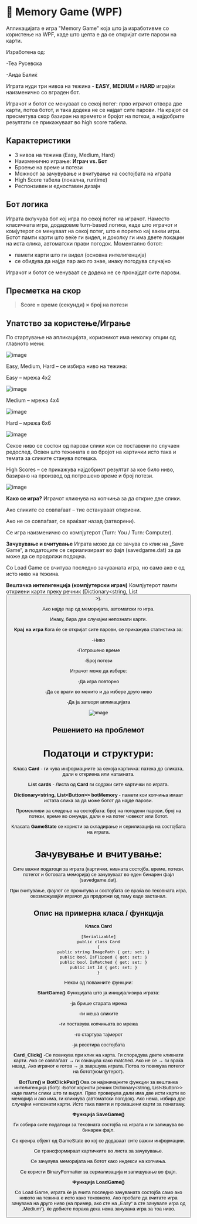 # 🧠 Memory Game (WPF)
Апликацијата е игра "Memory Game" која што ја изработивме со користење на WPF, каде што целта е да се откријат сите парови на карти.

Изработена од:

-Теа Русевска

-Аида Балиќ

Играта нуди три нивоа на тежина - **EASY**, **MEDIUM** и **HARD** играјќи наизменично со вграден бот.

Играчот и ботот се менуваат со секој потег: прво играчот отвора две карти, потоа ботот, и така додека не се најдат сите парови. 
На крајот се пресметува скор базиран на времето и бројот на потези, а најдобрите резултати се прикажуваат во high score табела. 

## Карактеристики
- 3 нивоа на тежина (Easy, Medium, Hard)
- Наизменично играње: **Играч vs. Бот**
- Броење на време и потези
- Можност за зачувување и вчитување на состојбата на играта
- High Score табела (локална, runtime)
- Респонзивен и едноставен дизајн


## Бот логика

Играта вклучува бот кој игра по секој потег на играчот. Наместо класичната игра, додадовме turn-based логика, каде што играчот и комјутерот се менуваат на секој потег, 
што е поретко кај вакви игри.
Ботот памти карти што веќе ги видел, и доколку ги има двете локации на иста слика, автоматски прави погодок.
Моментално ботот:
- памети карти што ги видел (основна интелигенција)
- се обидува да најде пар ако го знае, инаку погодува случајно

Играчот и ботот се менуваат се додека не се пронајдат сите парови.

## Пресметка на скор

> **Score = време (секунди) × број на потези**

## Упатство за користење/Играње

По стартување на апликацијата, корисникот има неколку опции од главното мени:

![image](https://github.com/user-attachments/assets/5996c746-b6df-4a48-a2c1-e188f8b4c69f)

Easy, Medium, Hard – се избира ниво на тежина:

Easy – мрежа 4x2

![image](https://github.com/user-attachments/assets/c7997f6b-0f36-4d88-99b4-9afe12c2b9ea)

Medium – мрежа 4x4

![image](https://github.com/user-attachments/assets/92a0ca3c-6509-4b70-87b5-fbd43d3c7d2f)

Hard – мрежа 6x6

![image](https://github.com/user-attachments/assets/478c4a53-204a-4215-8909-9a3b9ac25076)

Секое ниво се состои од парови слики кои се поставени по случаен редослед. Освен што тежината е во бројот на картички исто така и темата за сликите станува потешка.

High Scores – се прикажува најдобриот резултат за кое било ниво, базирано на производ од потрошено време и број потези.

![image](https://github.com/user-attachments/assets/1bfde61e-d965-46e5-93f6-30603570cc7e)

**Како се игра?**
Играчот кликнува на копчиња за да открие две слики.

Ако сликите се совпаѓаат – тие остануваат откриени.

Ако не се совпаѓаат, се враќаат назад (затворени).

Се игра наизменично со компјутерот (Turn: You / Turn: Computer).


**Зачувување и вчитување**
Играта може да се зачува со клик на „Save Game“, а податоците се сериализираат во фајл (savedgame.dat) за да може да се продолжи подоцна.

Со Load Game се вчитува последно зачуваната игра, но само ако е од исто ниво на тежина.

**Вештачка интелигенција (компјутерски играч)**
Компјутерот памти откриени карти преку речник (Dictionary<string, List<Button>>).

Ако најде пар од меморијата, автоматски го игра.

Инаку, бира две случајни непознати карти.

**Крај на игра**
Кога ќе се откријат сите парови, се прикажува статистика за:

-Ниво

-Потрошено време

-Број потези

Играчот може да избере:

-Да игра повторно

-Да се врати во менито и да избере друго ниво

-Да ја затвори апликацијата

![image](https://github.com/user-attachments/assets/27364b46-d1d9-4b64-90e6-79aae4086bf9)


## Решението на проблемот

 # Податоци и структури:

Класа **Card** - ги чува информациите за секоја картичка: патека до сликата, дали е откриена или натакната.

**List<Card> cards** - Листа од **Card** ги содржи сите картички во играта.

**Dictionary<string, List<Button\>> botMemory** - памети кои копчиња имаат истата слика за да може ботот да најде парови.

Променливи за следење на состојбата: број на погодени парови, број на потези, време во секунди, дали е на потег човекот или ботот.

Класата **GameState** се користи за складирање и серилизација на состојбата на играта.

 # Зачувување и вчитување:

Сите важни податоци за играта (картички, нивната состојба, време, потези, потегот и ботовата меморија) се зачувуваат во еден бинарен фајл (savedgame.dat).

При вчитување, фајлот се прочитува и состојбата се враќа во тековната игра, овозможувајќи играчот да продолжи од таму каде застанал.


## Опис на примерна класа / функција

**Класа Card**
```
[Serializable]
public class Card
{
    public string ImagePath { get; set; }
    public bool IsFlipped { get; set; }
    public bool IsMatched { get; set; }
    public int Id { get; set; }
}
```

Некои од поважните функции:

**StartGame()**
Функцијата што ја иницијализира играта:

-ја брише старата мрежа

-ги меша сликите

-ги поставува копчињата во мрежа

-го стартува тајмерот

-ја ресетира состојбата

**Card_Click()**
-Се повикува при клик на карта. Ги споредува двете кликнати карти. Ако се совпаѓаат → ги означува како matched. Ако не се → ги враќа назад. Ако играчот е готов → ја завршува играта. Потоа го повикува потегот на ботот(компјутерот).

**BotTurn() и BotClickPair()**
Ова се најзначајните функции за вештачка интелигенција (бот):
-Ботот користи речник Dictionary<string, List<Button\>> каде памти слики што ги видел. Прво проверува дали има две исти карти во меморија и ако има, ги кликнува (автоматски погодок). Ако нема, избира две случајни непознати карти. Исто така памти и промашени карти за понатаму.

**Функција SaveGame()**

Ги собира сите податоци за тековната состојба на играта и ги запишува во бинарен фајл.

Се креира објект од GameState во кој се додаваат сите важни информации.

Се трансформираат картичките во листа за зачувување.

Се зачувува меморијата на ботот како индекси на копчиња.

Се користи BinaryFormatter за сериализација и запишување во фајл.

**Функција LoadGame()**

Со Load Game, играта ќе ја вчита последно зачуваната состојба само ако нивото на тежина е исто како тековното. Ако пробате да вчитате игра зачувана на друго ниво (на пример, ако сте на „Easy“ а сте зачувале игра од „Medium“), ќе добиете порака дека нема зачувана игра за тоа ниво.

